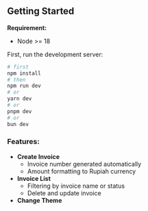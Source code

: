 ## Getting Started

**Requirement:**
- Node >= 18

First, run the development server:

```bash
# first
npm install
# then
npm run dev
# or
yarn dev
# or
pnpm dev
# or
bun dev
```

### Features:
- **Create Invoice**
  - Invoice number generated automatically
  - Amount formatting to Rupiah currency
- **Invoice List**
  - Filtering by invoice name or status
  - Delete and update invoice
- **Change Theme**
```